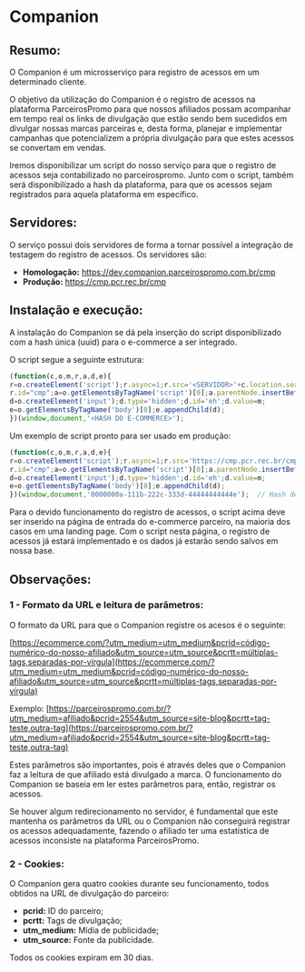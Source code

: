 # Companion

## Resumo:
O Companion é um microsserviço para registro de acessos em um determinado cliente.

O objetivo da utilização do Companion é o registro de acessos na plataforma ParceirosPromo para que nossos afiliados possam acompanhar em tempo real os links de divulgação que estão sendo bem sucedidos em divulgar nossas marcas parceiras e, desta forma, planejar e implementar campanhas que potencializem a própria divulgação para que estes acessos se convertam em vendas.

Iremos disponibilizar um script do nosso serviço para que o registro de acessos seja contabilizado no parceirospromo. Junto com o script, também será disponibilizado a hash da plataforma, para que os acessos sejam registrados para aquela plataforma em específico.

## Servidores:
O serviço possui dois servidores de forma a tornar possível a integração de testagem do registro de acessos. Os servidores são:

- **Homologação:** https://dev.companion.parceirospromo.com.br/cmp
- **Produção:** https://cmp.pcr.rec.br/cmp

## Instalação e execução:
A instalação do Companion se dá pela inserção do script disponibilizado com a hash única (uuid) para o e-commerce a ser integrado.

O script segue a seguinte estrutura:

```javascript
(function(c,o,m,r,a,d,e){
r=o.createElement('script');r.async=1;r.src='<SERVIDOR>'+c.location.search;
r.id="cmp";a=o.getElementsByTagName('script')[0];a.parentNode.insertBefore(r,a);
d=o.createElement('input');d.type='hidden';d.id='eh';d.value=m;
e=o.getElementsByTagName('body')[0];e.appendChild(d);
})(window,document,'<HASH DO E-COMMERCE>');
```

Um exemplo de script pronto para ser usado em produção:

```javascript
(function(c,o,m,r,a,d,e){
r=o.createElement('script');r.async=1;r.src='https://cmp.pcr.rec.br/cmp'+c.location.search;  // Servidor de produção
r.id="cmp";a=o.getElementsByTagName('script')[0];a.parentNode.insertBefore(r,a);
d=o.createElement('input');d.type='hidden';d.id='eh';d.value=m;
e=o.getElementsByTagName('body')[0];e.appendChild(d);
})(window,document,'0000000a-111b-222c-333d-44444444444e');  // Hash de e-commerce no formato adequado
```

Para o devido funcionamento do registro de acessos, o script acima deve ser inserido na página de entrada do e-commerce parceiro, na maioria dos casos em uma landing page. Com o script nesta página, o registro de acessos já estará implementado e os dados já estarão sendo salvos em nossa base.

## Observações:

### 1 - Formato da URL e leitura de parâmetros:
O formato da URL para que o Companion registre os acesos é o seguinte:

[https://ecommerce.com/?utm_medium=utm_medium&pcrid=código-numérico-do-nosso-afiliado&utm_source=utm_source&pcrtt=múltiplas-tags,separadas-por-vírgula](https://ecommerce.com/?utm_medium=utm_medium&pcrid=código-numérico-do-nosso-afiliado&utm_source=utm_source&pcrtt=múltiplas-tags,separadas-por-vírgula)

Exemplo:
[https://parceirospromo.com.br/?utm_medium=afiliado&pcrid=2554&utm_source=site-blog&pcrtt=tag-teste,outra-tag](https://parceirospromo.com.br/?utm_medium=afiliado&pcrid=2554&utm_source=site-blog&pcrtt=tag-teste,outra-tag)

Estes parâmetros são importantes, pois é através deles que o Companion faz a leitura de que afiliado está divulgado a marca. O funcionamento do Companion se baseia em ler estes parâmetros para, então, registrar os acessos.

Se houver algum redirecionamento no servidor, é fundamental que este mantenha os parâmetros da URL ou o Companion não conseguirá registrar os acessos adequadamente, fazendo o afiliado ter uma estatística de acessos inconsiste na plataforma ParceirosPromo.

### 2 - Cookies:
O Companion gera quatro cookies durante seu funcionamento, todos obtidos na URL de divulgação do parceiro:

- **pcrid:** ID do parceiro;
- **pcrtt:** Tags de divulgação;
- **utm_medium:** Mídia de publicidade;
- **utm_source:** Fonte da publicidade.

Todos os cookies expiram em 30 dias.
